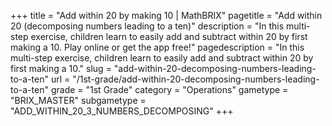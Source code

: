 +++
title = "Add within 20 by making 10 | MathBRIX"
pagetitle = "Add within 20 (decomposing numbers leading to a ten)"
description = "In this multi-step exercise, children learn to easily add and subtract within 20 by first making a 10. Play online or get the app free!"
pagedescription = "In this multi-step exercise, children learn to easily add and subtract within 20 by first making a 10."
slug = "add-within-20-decomposing-numbers-leading-to-a-ten"
url = "/1st-grade/add-within-20-decomposing-numbers-leading-to-a-ten"
grade = "1st Grade"
category = "Operations"
gametype = "BRIX_MASTER"
subgametype = "ADD_WITHIN_20_3_NUMBERS_DECOMPOSING"
+++